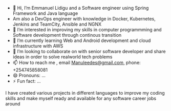 - 👋 Hi, I’m Emmanuel Lidigu and a Software engineer using Spring Framework and Java language
- Am also a DevOps engineer with knowledge in Docker, Kubernetes, Jenkins and TeamCity, Ansible and NGNX
- 👀 I’m interested in improving my skills in computer programmming and Software development through continous transition
- 🌱 I’m currently learning Web and Android development and cloud infrastructure with AWS
- 💞️ I’m looking to collaborate on with senior software developer and share ideas in order to solve realworld tech problems
- 📫 How to reach me , email Manuleedes@gmail.com, phone: +254745858081
- 😄 Pronouns: ...
- ⚡ Fun fact: ...

I have created various projects in different languages to improve my coding skills and make myself ready and available for any software career jobs around
